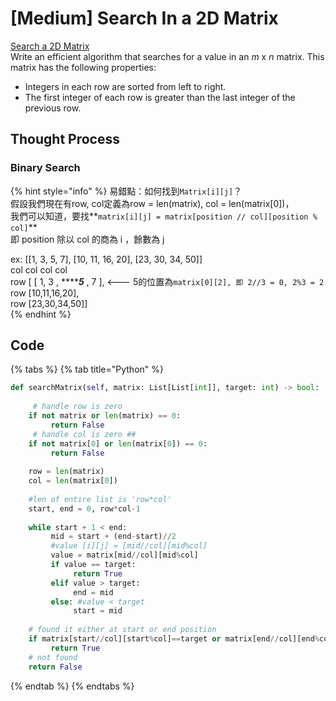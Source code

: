 # \[Medium\] Search In a 2D Matrix

[Search a 2D Matrix](https://leetcode.com/problems/search-a-2d-matrix/)  
Write an efficient algorithm that searches for a value in an _m_ x _n_ matrix. This matrix has the following properties:

* Integers in each row are sorted from left to right.
* The first integer of each row is greater than the last integer of the previous row. 

## Thought Process

### Binary Search

{% hint style="info" %}
易錯點：如何找到`Matrix[i][j]`？  
假設我們現在有row, col定義為row = len\(matrix\), col = len\(matrix\[0\]\)，  
我們可以知道，要找**`matrix[i][j] = matrix[position // col][position % col]`**  
即 position 除以 col 的商為 i ，餘數為 j     
  
ex: \[\[1, 3, 5, 7\], \[10, 11, 16, 20\], \[23, 30, 34, 50\]\]   
         col col col col  
row \[  \[ 1, 3 , ****_**5**_ , 7 \],  &lt;--- 5的位置為`matrix[0][2], 即 2//3 = 0, 2%3 = 2`  
row    \[10,11,16,20\],  
row    \[23,30,34,50\]\]  
{% endhint %}

## Code

{% tabs %}
{% tab title="Python" %}
```python
def searchMatrix(self, matrix: List[List[int]], target: int) -> bool:
     
     # handle row is zero
    if not matrix or len(matrix) == 0:
         return False
     # handle col is zero ##
    if not matrix[0] or len(matrix[0]) == 0:
         return False
         
    row = len(matrix)
    col = len(matrix[0])
    
    #len of entire list is 'row*col' 
    start, end = 0, row*col-1
    
    while start + 1 < end:
         mid = start + (end-start)//2
         #value [i][j] = [mid//col][mid%col]
         value = matrix[mid//col][mid%col]
         if value == target:
              return True
         elif value > target:
              end = mid
         else: #value < target
              start = mid
    
    # found it either at start or end position 
    if matrix[start//col][start%col]==target or matrix[end//col][end%col]==target:
         return True
    # not found
    return False     
```
{% endtab %}
{% endtabs %}

